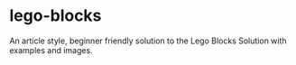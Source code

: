 # lego-blocks
An article style, beginner friendly solution to the Lego Blocks Solution with examples and images.
